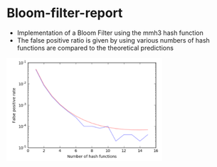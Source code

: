 # Bloom-filter-report

- Implementation of a Bloom Filter using the mmh3 hash function
- The false positive ratio is given by using various numbers of hash functions are compared to the theoretical predictions

<img src="images/fpr_vs_hash.png" width="350"/>

